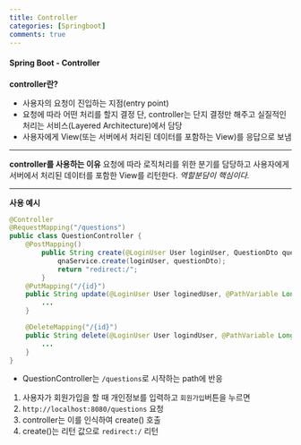 ```yaml
---
title: Controller
categories: [Springboot]
comments: true
---
```


#### Spring Boot - Controller
**controller란?**
- 사용자의 요청이 진입하는 지점(entry point)
- 요청에 따라 어떤 처리를 할지 결정
단, controller는 단지 결정만 해주고 실질적인 처리는 서비스(Layered Architecture)에서 담당
- 사용자에게 View(또는 서버에서 처리된 데이터를 포함하는 View)를 응답으로 보냄

----

**controller를 사용하는 이유**
요청에 따라 로직처리를 위한 분기를 담당하고 사용자에게 서버에서 처리된 데이터를 포함한 View를 리턴한다.
_역할분담이 핵심이다._

----

**사용 예시**

```java
@Controller
@RequestMapping("/questions")
public class QuestionController {
    @PostMapping()
        public String create(@LoginUser User loginUser, QuestionDto questionDto) {
            qnaService.create(loginUser, questionDto);
            return "redirect:/";
        }
    @PutMapping("/{id}")
    public String update(@LoginUser User loginedUser, @PathVariable Long id, QuestionDto questionDto) {
        ...
    }

    @DeleteMapping("/{id}")
    public String delete(@LoginUser User logindUser, @PathVariable Long id) {
        ...
    }
}
```

- QuestionController는 `/questions`로 시작하는 path에 반응
1. 사용자가 회원가입을 할 때 개인정보를 입력하고 `회원가입`버튼을 누르면
2. `http://localhost:8080/questions` 요청
3. controller는 이를 인식하여 create() 호출
4. create()는 리턴 값으로 `redirect:/` 리턴